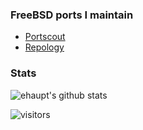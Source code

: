 ### FreeBSD ports I maintain
* [Portscout](https://portscout.freebsd.org/ehaupt@freebsd.org.html)
* [Repology](https://repology.org/projects/?search=&maintainer=ehaupt%40freebsd.org&category=&inrepo=freebsd&notinrepo=&repos=&families=&repos_newest=&families_newest=)

### Stats

![ehaupt's github stats](https://github-readme-stats.vercel.app/api?username=ehaupt&show_icons=true&hide_border=true)

![visitors](https://visitor-badge.glitch.me/badge?page_id=ehaupt.count_visitors)

